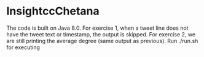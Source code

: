 # InsightccChetana
The code is built on Java 8.0. For exercise 1, when a tweet line does not have the tweet text or timestamp, the output is skipped. For exercise 2, we are still printing the average degree (same output as previous).
Run ./run.sh for executing
